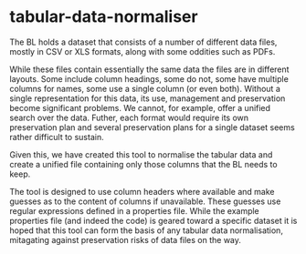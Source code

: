 tabular-data-normaliser
=======================
The BL holds a dataset that consists of a number of different data files, mostly in CSV or XLS formats, along with some oddities such as PDFs.

While these files contain essentially the same data the files are in different layouts. Some include column headings, some do not, some have multiple columns for names, some use a single column (or even both). Without a single representation for this data, its use, management and preservation become significant problems. We cannot, for example, offer a unified search over the data. Futher, each format would require its own preservation plan and several preservation plans for a single dataset seems rather difficult to sustain.

Given this, we have created this tool to normalise the tabular data and create a unified file containing only those columns that the BL needs to keep.

The tool is designed to use column headers where available and make guesses as to the content of columns if unavailable. These guesses use regular expressions defined in a properties file. While the example properties file (and indeed the code) is geared toward a specific dataset it is hoped that this tool can form the basis of any tabular data normalisation, mitagating against preservation risks of data files on the way.
